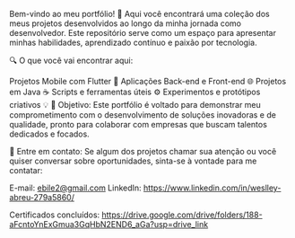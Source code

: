 Bem-vindo ao meu portfólio! 🚀
Aqui você encontrará uma coleção dos meus projetos desenvolvidos ao longo da minha jornada como desenvolvedor. Este repositório serve como um espaço para apresentar minhas habilidades, aprendizado contínuo e paixão por tecnologia.

🔍 O que você vai encontrar aqui:

Projetos Mobile com Flutter 📱
Aplicações Back-end e Front-end 🌐
Projetos em Java ☕
Scripts e ferramentas úteis ⚙️
Experimentos e protótipos criativos 💡
💼 Objetivo:
Este portfólio é voltado para demonstrar meu comprometimento com o desenvolvimento de soluções inovadoras e de qualidade, pronto para colaborar com empresas que buscam talentos dedicados e focados.

📩 Entre em contato:
Se algum dos projetos chamar sua atenção ou você quiser conversar sobre oportunidades, sinta-se à vontade para me contatar:

E-mail: ebile2@gmail.com
LinkedIn: https://www.linkedin.com/in/weslley-abreu-279a5860/

Certificados concluídos:
https://drive.google.com/drive/folders/188-aFcntoYnExGmua3GqHbN2END6_aGa?usp=drive_link
